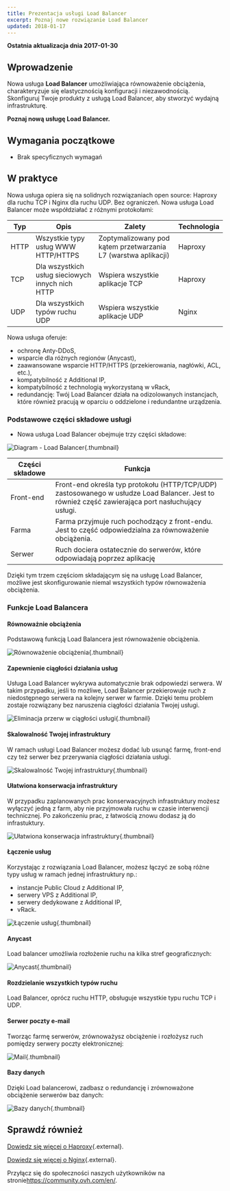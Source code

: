 ```yaml
---
title: Prezentacja usługi Load Balancer
excerpt: Poznaj nowe rozwiązanie Load Balancer 
updated: 2018-01-17
---
```


**Ostatnia aktualizacja dnia 2017-01-30**  

## Wprowadzenie

Nowa usługa **Load Balancer** umożliwiająca równoważenie obciążenia, charakteryzuje się elastycznością konfiguracji i niezawodnością. Skonfiguruj Twoje produkty z usługą Load Balancer, aby stworzyć wydajną infrastrukturę.

**Poznaj nową usługę Load Balancer.**

## Wymagania początkowe

- Brak specyficznych wymagań

## W praktyce
 
Nowa usługa opiera się na solidnych rozwiązaniach open source: Haproxy dla ruchu TCP i Nginx dla ruchu UDP.
Bez ograniczeń. Nowa usługa Load Balancer może współdziałać z różnymi protokołami:

|Typ|Opis|Zalety|Technologia|
|---|---|---|---|
|HTTP|Wszystkie typy usług WWW HTTP/HTTPS|Zoptymalizowany pod kątem przetwarzania L7 (warstwa aplikacji)|Haproxy|
|TCP|Dla wszystkich usług sieciowych innych nich HTTP|Wspiera wszystkie aplikacje TCP|Haproxy|
|UDP|Dla wszystkich typów ruchu UDP|Wspiera wszystkie aplikacje UDP|Nginx|

Nowa usługa oferuje:

- ochronę Anty-DDoS,
- wsparcie dla różnych regionów (Anycast),
- zaawansowane wsparcie HTTP/HTTPS (przekierowania, nagłówki, ACL, etc.),
- kompatybilność z Additional IP,
- kompatybilność z technologią wykorzystaną w vRack,
- redundancję: Twój Load Balancer działa na odizolowanych instancjach, które również pracują w oparciu o oddzielone i redundantne urządzenia. 

### Podstawowe części składowe usługi

- Nowa usługa Load Balancer obejmuje trzy części składowe:

![Diagram - Load Balancer](images/diag_gen.png){.thumbnail}

|Części składowe|Funkcja|
|---|---| 
|Front-end|Front-end określa typ protokołu (HTTP/TCP/UDP) zastosowanego w usłudze Load Balancer. Jest to również część zawierająca port nasłuchujący usługi.|
|Farma|Farma przyjmuje ruch pochodzący z front-endu. Jest to część odpowiedzialna za równoważenie obciążenia.|
|Serwer|Ruch dociera ostatecznie do serwerów, które odpowiadają poprzez aplikację|

Dzięki tym trzem częściom składającym się na usługę Load Balancer, możliwe jest skonfigurowanie niemal wszystkich typów równoważenia obciążenia.

### Funkcje Load Balancera

#### Równoważnie obciążenia

Podstawową funkcją Load Balancera jest równoważenie obciążenia.

![Równoważenie obciążenia](images/distribute_load.png){.thumbnail}

#### Zapewnienie ciągłości działania usług

Usługa Load Balancer wykrywa automatycznie brak odpowiedzi serwera.  W takim przypadku, jeśli to możliwe, Load Balancer przekierowuje ruch z niedostępnego serwera na kolejny serwer w farmie. Dzięki temu problem zostaje rozwiązany bez naruszenia ciągłości działania Twojej usługi.

![Eliminacja przerw w ciągłości usługi](images/eliminate_downtimes.png){.thumbnail}

#### Skalowalność Twojej infrastruktury

W ramach usługi Load Balancer możesz dodać lub usunąć farmę, front-end czy też serwer bez przerywania ciągłości działania usługi.

![Skalowalność Twojej infrastruktury](images/facilitate_maintenance.png){.thumbnail}

#### Ułatwiona konserwacja infrastruktury

W przypadku zaplanowanych prac konserwacyjnych infrastruktury możesz wyłączyć jedną z farm, aby nie przyjmowała ruchu w czasie interwencji technicznej. Po zakończeniu prac, z łatwością znowu dodasz ją do infrastuktury. 

![Ułatwiona konserwacja infrastruktury](images/scale_easily.png){.thumbnail}

#### Łączenie usług

Korzystając z rozwiązania Load Balancer, możesz łączyć ze sobą różne typy usług w ramach jednej infrastruktury np.: 

- instancje Public Cloud z Additional IP,
- serwery VPS z Additional IP,
- serwery dedykowane z Additional IP,
- vRack.

![Łączenie usług](images/mix_and_match.png){.thumbnail}

#### Anycast

Load balancer umożliwia rozłożenie ruchu na kilka stref geograficznych:

![Anycast](images/anycast.png){.thumbnail}

#### Rozdzielanie wszystkich typów ruchu

Load Balancer, oprócz ruchu HTTP, obsługuje wszystkie typu ruchu TCP i UDP.

#### Serwer poczty e-mail

Tworząc farmę serwerów, zrównoważysz obciążenie i rozłożysz ruch pomiędzy serwery poczty elektronicznej:

![Mail](images/mail.png){.thumbnail}

#### Bazy danych

Dzięki Load balancerowi, zadbasz o redundancję i zrównoważone obciążenie serwerów baz danych:

![Bazy danych](images/database.png){.thumbnail}

## Sprawdź również

[Dowiedz się więcej o Haproxy](http://www.haproxy.org/#desc){.external}.

[Dowiedz się więcej o Nginx](https://pl.wikipedia.org/wiki/Nginx){.external}.

Przyłącz się do społeczności naszych użytkowników na stronie<https://community.ovh.com/en/>.